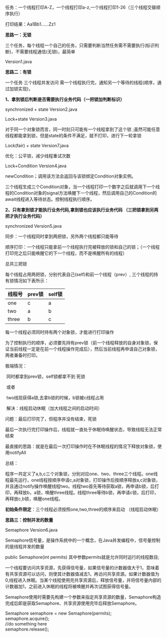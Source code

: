 任务：一个线程打印A-Z，一个线程打印a-z,一个线程打印1-26（三个线程交替顺序执行） 

打印结果：Aa1Bb1……Zz1



**思路一：无锁**

三个任务，每个线程一个自己的任务，只需要判断当然任务需不需要执行(标识判断)，不需要线程通信(无锁)，最简单

Version1.java





**思路二：有锁**

一个任务 三个线程并发访问 需一个线程执行完，通知另一个等待的线程(顺序，通过加锁实现)，

 **1、拿到锁后判断是否需要执行业务代码（一把锁加判断标识）** 

synchronized + state       Version2.java



 Lock+state                        Version3.java

对于同一个对象锁而言，同一时刻只可能有一个线程拿到了这个锁 ;虽然可能任意线程都能拿到锁，但是state的条件不满足，就不打印，进行下一轮拿锁



Lock(fair) + state             Version7.java

优化：公平锁，减少线程重试次数



Lock+Condition                Version4.java

newCondition；调用该方法会返回与该锁绑定Condition对象实例。  

三个线程生成三个Condition对象，当一个线程打印一个数字之后就调用下一个线程的Condition对象的signal方法唤醒下一个线程，然后调用自己的Condition的await线程进入等待状态。控制线程执行顺序。



 **2、只有拿到锁才能执行业务代码,拿到锁也应该执行业务代码 （三把锁拿到另两把才执行业务代码）**

 synchronized   Version5.java

同步：一个线程同时拿到两把锁，另外两个线程都只能等待

顺序打印：一个线程只能拿前一个线程执行完被释放的锁和自己的锁；（一个线程打印完之后只能唤醒它的下一个线程，而不是唤醒所有的线程）





总共三把锁

每个线程占用两把锁，分别代表自己(self)和前一个线程（prev）, 三个线程的持有锁情况如下表所示：

| 线程号 | prev锁 | self锁 |
| ------ | ------ | ------ |
| one    | c      | a      |
| two    | a      | b      |
| three  | b      | c      |

每一个线程必须同时持有两个对象锁，才能进行打印操作 

为了控制执行的顺序，必须要先持有prev锁（前一个线程释放的自身对象锁，保证当前线程一定是在前一个线程操作完成后），然后当前线程再申请自己对象锁，两者兼备时打印。



极端情况：

​	同时都拿到prev锁，self锁都拿不到 死锁

​	或者

​	two线现获得a锁,去拿b锁的时候，b锁被c线程占用

​	解决：线程启动休眠（加大线程之间的启动时间）



问题：最后打印完了，但程序并没有结束，死锁

 最后一次执行完打印操作后，线程就一直处于休眠待唤醒状态，导致线程无法正常结束 

 最直接的思路：就是在最后一次打印操作时在不休眠线程的情况下释放对象锁，使用notifyAll



总结：

程序一共定义了a,b,c三个对象锁，分别对应one、two、three三个线程。one线程最先运行，one线程按顺序申请c,a对象锁，打印操作后按顺序释放a,c对象锁，并且通过notify操作唤醒线程two。线程two首先等待获取a锁，再申请b锁，后打印，再释放b，a锁，唤醒three线程。线程three等待b锁，再申请c锁，后打印，再释放c,b锁，唤醒one线程。



**初始条件限定**：三个线程必须按照one,two,three的顺序来启动 （线程启动休眠）



**思路三：控制并发的数量**

Semaphore                      Version6.java

 Semaphore信号量，是操作系统中的一个概念，在Java并发编程中，信号量控制的是线程并发的数量 



public Semaphore(int permits)
其中参数permits就是允许同时运行的线程数目; 

一个线程要访问共享资源，先获得信号量，如果信号量的计数器值大于1，意味着有共享资源可以访问，则使其计数器值减去1，再访问共享资源。如果计数器值为0,线程进入休眠。当某个线程使用完共享资源后，释放信号量，并将信号量内部的计数器加1，之前进入休眠的线程将被唤醒并再次试图获得信号量。

Semaphore使用时需要先构建一个参数来指定共享资源的数量，Semaphore构造完成后即是获取Semaphore、共享资源使用完毕后释放Semaphore。

Semaphore semaphore = new Semaphore(permits);  
semaphore.acquire();  
//do something here  
semaphore.release(); 

